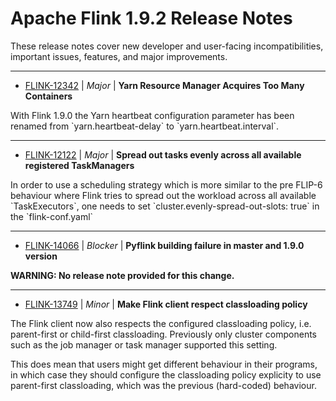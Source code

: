 
<!---
# Licensed to the Apache Software Foundation (ASF) under one
# or more contributor license agreements.  See the NOTICE file
# distributed with this work for additional information
# regarding copyright ownership.  The ASF licenses this file
# to you under the Apache License, Version 2.0 (the
# "License"); you may not use this file except in compliance
# with the License.  You may obtain a copy of the License at
#
#     http://www.apache.org/licenses/LICENSE-2.0
#
# Unless required by applicable law or agreed to in writing, software
# distributed under the License is distributed on an "AS IS" BASIS,
# WITHOUT WARRANTIES OR CONDITIONS OF ANY KIND, either express or implied.
# See the License for the specific language governing permissions and
# limitations under the License.
-->
# Apache Flink  1.9.2 Release Notes

These release notes cover new developer and user-facing incompatibilities, important issues, features, and major improvements.


---

* [FLINK-12342](https://issues.apache.org/jira/browse/FLINK-12342) | *Major* | **Yarn Resource Manager Acquires Too Many Containers**

With Flink 1.9.0 the Yarn heartbeat configuration parameter has been renamed from \`yarn.heartbeat-delay\` to \`yarn.heartbeat.interval\`.


---

* [FLINK-12122](https://issues.apache.org/jira/browse/FLINK-12122) | *Major* | **Spread out tasks evenly across all available registered TaskManagers**

In order to use a scheduling strategy which is more similar to the pre FLIP-6 behaviour where Flink tries to spread out the workload across all available \`TaskExecutors\`, one needs to set \`cluster.evenly-spread-out-slots: true\` in the \`flink-conf.yaml\`


---

* [FLINK-14066](https://issues.apache.org/jira/browse/FLINK-14066) | *Blocker* | **Pyflink building failure in master and 1.9.0 version**

**WARNING: No release note provided for this change.**


---

* [FLINK-13749](https://issues.apache.org/jira/browse/FLINK-13749) | *Minor* | **Make Flink client respect classloading policy**

The Flink client now also respects the configured classloading policy, i.e. parent-first or child-first classloading. Previously only cluster components such as the job manager or task manager supported this setting.

This does mean that users might get different behaviour in their programs, in which case they should configure the classloading policy explicity to use parent-first classloading, which was the previous (hard-coded) behaviour.



